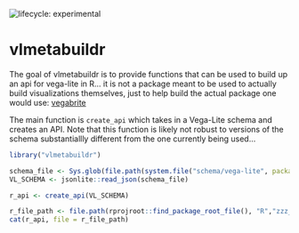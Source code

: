 ![lifecycle: experimental](https://img.shields.io/badge/lifecycle-experimental-orange.svg)

# vlmetabuildr

The goal of vlmetabuildr is to provide functions that can be used to build up an api for vega-lite in R... it is not a package meant to be used to actually build visualizations themselves, just to help build the actual package one would use: [vegabrite](https://github.com/AliciaSchep/vegabrite)

The main function is `create_api` which takes in a Vega-Lite schema and creates an API. Note that this function is likely not robust to versions of the schema substantiallly different from the one currently being used...

```r
library("vlmetabuildr")

schema_file <- Sys.glob(file.path(system.file("schema/vega-lite", package = "vegawidget"),"*.json"))
VL_SCHEMA <- jsonlite::read_json(schema_file)

r_api <- create_api(VL_SCHEMA)

r_file_path <- file.path(rprojroot::find_package_root_file(), "R","zzz_autogen_api.R")
cat(r_api, file = r_file_path)
```
